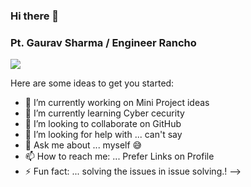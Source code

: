 ### Hi there 👋
### Pt. Gaurav Sharma / Engineer Rancho

![](https://hits.seeyoufarm.com/api/count/incr/badge.svg?url=https://github.com/EngineerRancho/&title=Profile%20Views)

Here are some ideas to get you started:

- 🔭 I’m currently working on Mini Project ideas 
- 🌱 I’m currently learning Cyber cecurity 
- 👯 I’m looking to collaborate on GitHub
- 🤔 I’m looking for help with ... can't say 
- 💬 Ask me about ... myself 😅
- 📫 How to reach me: ... Prefer Links on Profile
- ⚡ Fun fact: ... solving the issues in issue solving.!
-->
